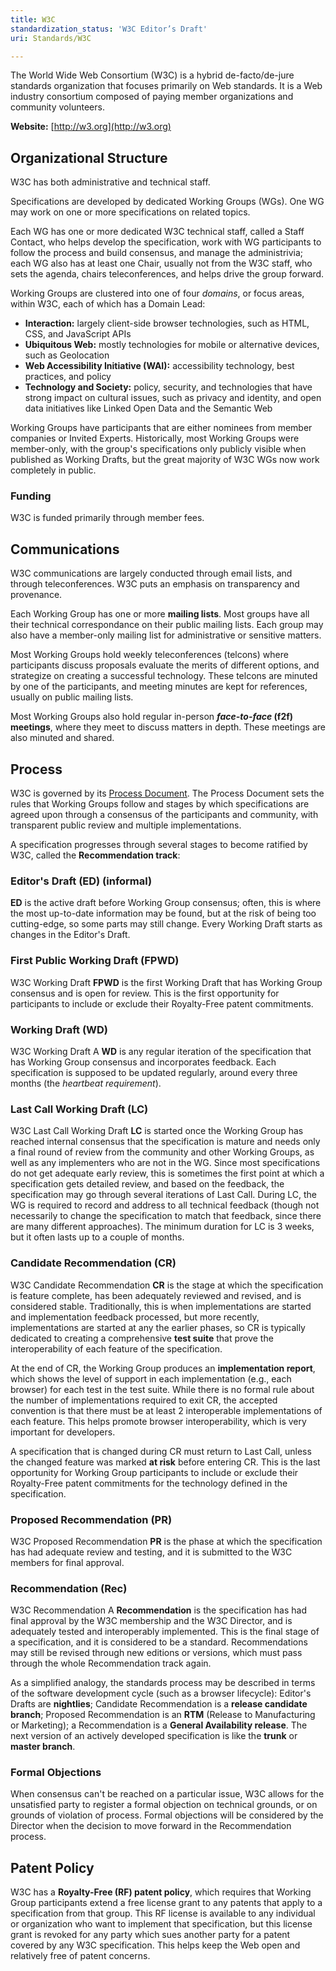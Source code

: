 ```yaml
---
title: W3C
standardization_status: 'W3C Editor’s Draft'
uri: Standards/W3C

---
```

The World Wide Web Consortium (W3C) is a hybrid de-facto/de-jure standards organization that focuses primarily on Web standards. It is a Web industry consortium composed of paying member organizations and community volunteers.

**Website:** [http://w3.org](http://w3.org)

## Organizational Structure

W3C has both administrative and technical staff.

Specifications are developed by dedicated Working Groups (WGs). One WG may work on one or more specifications on related topics.

Each WG has one or more dedicated W3C technical staff, called a Staff Contact, who helps develop the specification, work with WG participants to follow the process and build consensus, and manage the administrivia; each WG also has at least one Chair, usually not from the W3C staff, who sets the agenda, chairs teleconferences, and helps drive the group forward.

Working Groups are clustered into one of four *domains*, or focus areas, within W3C, each of which has a Domain Lead:

-   **Interaction:** largely client-side browser technologies, such as HTML, CSS, and JavaScript APIs
-   **Ubiquitous Web:** mostly technologies for mobile or alternative devices, such as Geolocation
-   **Web Accessibility Initiative (WAI):** accessibility technology, best practices, and policy
-   **Technology and Society:** policy, security, and technologies that have strong impact on cultural issues, such as privacy and identity, and open data initiatives like Linked Open Data and the Semantic Web

Working Groups have participants that are either nominees from member companies or Invited Experts. Historically, most Working Groups were member-only, with the group's specifications only publicly visible when published as Working Drafts, but the great majority of W3C WGs now work completely in public.

### Funding

W3C is funded primarily through member fees.

## Communications

W3C communications are largely conducted through email lists, and through teleconferences. W3C puts an emphasis on transparency and provenance.

Each Working Group has one or more **mailing lists**. Most groups have all their technical correspondance on their public mailing lists. Each group may also have a member-only mailing list for administrative or sensitive matters.

Most Working Groups hold weekly teleconferences (telcons) where participants discuss proposals evaluate the merits of different options, and strategize on creating a successful technology. These telcons are minuted by one of the participants, and meeting minutes are kept for references, usually on public mailing lists.

Most Working Groups also hold regular in-person ***face-to-face* (f2f) meetings**, where they meet to discuss matters in depth. These meetings are also minuted and shared.

## Process

W3C is governed by its [Process Document](http://www.w3.org/Consortium/Process/). The Process Document sets the rules that Working Groups follow and stages by which specifications are agreed upon through a consensus of the participants and community, with transparent public review and multiple implementations.

A specification progresses through several stages to become ratified by W3C, called the **Recommendation track**:

### Editor's Draft (ED) (informal)

**ED** is the active draft before Working Group consensus; often, this is where the most up-to-date information may be found, but at the risk of being too cutting-edge, so some parts may still change. Every Working Draft starts as changes in the Editor's Draft.

### First Public Working Draft (FPWD)

<span class="standardization_status" title="W3C Working Draft">W3C Working Draft</span> **FPWD** is the first Working Draft that has Working Group consensus and is open for review. This is the first opportunity for participants to include or exclude their Royalty-Free patent commitments.

### Working Draft (WD)

<span class="standardization_status" title="W3C Working Draft">W3C Working Draft</span> A **WD** is any regular iteration of the specification that has Working Group consensus and incorporates feedback. Each specification is supposed to be updated regularly, around every three months (the *heartbeat requirement*).

### Last Call Working Draft (LC)

<span class="standardization_status" title="W3C Last Call Working Draft">W3C Last Call Working Draft</span> **LC** is started once the Working Group has reached internal consensus that the specification is mature and needs only a final round of review from the community and other Working Groups, as well as any implementers who are not in the WG. Since most specifications do not get adequate early review, this is sometimes the first point at which a specification gets detailed review, and based on the feedback, the specification may go through several iterations of Last Call. During LC, the WG is required to record and address to all technical feedback (though not necessarily to change the specification to match that feedback, since there are many different approaches). The minimum duration for LC is 3 weeks, but it often lasts up to a couple of months.

### Candidate Recommendation (CR)

<span class="standardization_status" title="W3C Candidate Recommendation">W3C Candidate Recommendation</span> **CR** is the stage at which the specification is feature complete, has been adequately reviewed and revised, and is considered stable. Traditionally, this is when implementations are started and implementation feedback processed, but more recently, implementations are started at any the earlier phases, so CR is typically dedicated to creating a comprehensive **test suite** that prove the interoperability of each feature of the specification.

At the end of CR, the Working Group produces an **implementation report**, which shows the level of support in each implementation (e.g., each browser) for each test in the test suite. While there is no formal rule about the number of implementations required to exit CR, the accepted convention is that there must be at least 2 interoperable implementations of each feature. This helps promote browser interoperability, which is very important for developers.

A specification that is changed during CR must return to Last Call, unless the changed feature was marked **at risk** before entering CR. This is the last opportunity for Working Group participants to include or exclude their Royalty-Free patent commitments for the technology defined in the specification.

### Proposed Recommendation (PR)

<span class="standardization_status" title="W3C Proposed Recommendation">W3C Proposed Recommendation</span> **PR** is the phase at which the specification has had adequate review and testing, and it is submitted to the W3C members for final approval.

### Recommendation (Rec)

<span class="standardization_status" title="W3C Recommendation">W3C Recommendation</span> A **Recommendation** is the specification has had final approval by the W3C membership and the W3C Director, and is adequately tested and interoperably implemented. This is the final stage of a specification, and it is considered to be a standard. Recommendations may still be revised through new editions or versions, which must pass through the whole Recommendation track again.

As a simplified analogy, the standards process may be described in terms of the software development cycle (such as a browser lifecycle): Editor's Drafts are **nightlies**; Candidate Recommendation is a **release candidate branch**; Proposed Recommendation is an **RTM** (Release to Manufacturing or Marketing); a Recommendation is a **General Availability release**. The next version of an actively developed specification is like the **trunk** or **master branch**.

### Formal Objections

When consensus can't be reached on a particular issue, W3C allows for the unsatisfied party to register a formal objection on technical grounds, or on grounds of violation of process. Formal objections will be considered by the Director when the decision to move forward in the Recommendation process.

## Patent Policy

W3C has a **Royalty-Free (RF) patent policy**, which requires that Working Group participants extend a free license grant to any patents that apply to a specification from that group. This RF license is available to any individual or organization who want to implement that specification, but this license grant is revoked for any party which sues another party for a patent covered by any W3C specification. This helps keep the Web open and relatively free of patent concerns.